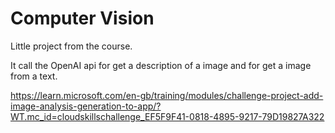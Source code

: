 # Computer Vision

Little project from the course.

It call the OpenAI api for get a description of a image and for get a image from a text.

https://learn.microsoft.com/en-gb/training/modules/challenge-project-add-image-analysis-generation-to-app/?WT.mc_id=cloudskillschallenge_EF5F9F41-0818-4895-9217-79D19827A322
